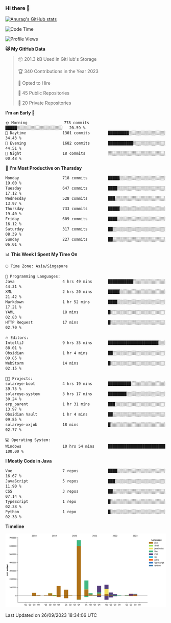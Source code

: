 ### Hi there 👋

[![Anurag's GitHub stats](https://github-readme-stats.vercel.app/api?username=xiumu2017&show_icons=true&theme=radical)](https://github.com/anuraghazra/github-readme-stats)

<!--
**xiumu2017/xiumu2017** is a ✨ _special_ ✨ repository because its `README.md` (this file) appears on your GitHub profile.

Here are some ideas to get you started:

- 🔭 I’m currently working on ...
- 🌱 I’m currently learning ...
- 👯 I’m looking to collaborate on ...
- 🤔 I’m looking for help with ...
- 💬 Ask me about ...
- 📫 How to reach me: ...
- 😄 Pronouns: ...
- ⚡ Fun fact: ...
-->

<!--START_SECTION:waka-->
![Code Time](http://img.shields.io/badge/Code%20Time-1%2C705%20hrs%2047%20mins-blue)

![Profile Views](http://img.shields.io/badge/Profile%20Views-0-blue)

**🐱 My GitHub Data** 

> 📦 201.3 kB Used in GitHub's Storage 
 > 
> 🏆 340 Contributions in the Year 2023
 > 
> 💼 Opted to Hire
 > 
> 📜 45 Public Repositories 
 > 
> 🔑 20 Private Repositories 
 > 
**I'm an Early 🐤** 

```text
🌞 Morning                778 commits         █████░░░░░░░░░░░░░░░░░░░░   20.59 % 
🌆 Daytime                1301 commits        █████████░░░░░░░░░░░░░░░░   34.43 % 
🌃 Evening                1682 commits        ███████████░░░░░░░░░░░░░░   44.51 % 
🌙 Night                  18 commits          ░░░░░░░░░░░░░░░░░░░░░░░░░   00.48 % 
```
📅 **I'm Most Productive on Thursday** 

```text
Monday                   718 commits         █████░░░░░░░░░░░░░░░░░░░░   19.00 % 
Tuesday                  647 commits         ████░░░░░░░░░░░░░░░░░░░░░   17.12 % 
Wednesday                528 commits         ███░░░░░░░░░░░░░░░░░░░░░░   13.97 % 
Thursday                 733 commits         █████░░░░░░░░░░░░░░░░░░░░   19.40 % 
Friday                   609 commits         ████░░░░░░░░░░░░░░░░░░░░░   16.12 % 
Saturday                 317 commits         ██░░░░░░░░░░░░░░░░░░░░░░░   08.39 % 
Sunday                   227 commits         ██░░░░░░░░░░░░░░░░░░░░░░░   06.01 % 
```


📊 **This Week I Spent My Time On** 

```text
🕑︎ Time Zone: Asia/Singapore

💬 Programming Languages: 
Java                     4 hrs 49 mins       ███████████░░░░░░░░░░░░░░   44.31 % 
XML                      2 hrs 20 mins       █████░░░░░░░░░░░░░░░░░░░░   21.42 % 
Markdown                 1 hr 52 mins        ████░░░░░░░░░░░░░░░░░░░░░   17.21 % 
YAML                     18 mins             █░░░░░░░░░░░░░░░░░░░░░░░░   02.83 % 
HTTP Request             17 mins             █░░░░░░░░░░░░░░░░░░░░░░░░   02.70 % 

🔥 Editors: 
IntelliJ                 9 hrs 35 mins       ██████████████████████░░░   88.01 % 
Obsidian                 1 hr 4 mins         ██░░░░░░░░░░░░░░░░░░░░░░░   09.85 % 
WebStorm                 14 mins             █░░░░░░░░░░░░░░░░░░░░░░░░   02.15 % 

🐱‍💻 Projects: 
solareye-boot            4 hrs 19 mins       ██████████░░░░░░░░░░░░░░░   39.75 % 
solareye-system          3 hrs 17 mins       ████████░░░░░░░░░░░░░░░░░   30.24 % 
erp_parent               1 hr 31 mins        ███░░░░░░░░░░░░░░░░░░░░░░   13.97 % 
Obsidian Vault           1 hr 4 mins         ██░░░░░░░░░░░░░░░░░░░░░░░   09.85 % 
solareye-xxjob           18 mins             █░░░░░░░░░░░░░░░░░░░░░░░░   02.77 % 

💻 Operating System: 
Windows                  10 hrs 54 mins      █████████████████████████   100.00 % 
```

**I Mostly Code in Java** 

```text
Vue                      7 repos             ████░░░░░░░░░░░░░░░░░░░░░   16.67 % 
JavaScript               5 repos             ███░░░░░░░░░░░░░░░░░░░░░░   11.90 % 
CSS                      3 repos             ██░░░░░░░░░░░░░░░░░░░░░░░   07.14 % 
TypeScript               1 repo              █░░░░░░░░░░░░░░░░░░░░░░░░   02.38 % 
Python                   1 repo              █░░░░░░░░░░░░░░░░░░░░░░░░   02.38 % 
```



**Timeline**

![Lines of Code chart](https://raw.githubusercontent.com/xiumu2017/xiumu2017/main/assets/bar_graph.png)


 Last Updated on 26/09/2023 18:34:06 UTC
<!--END_SECTION:waka-->
